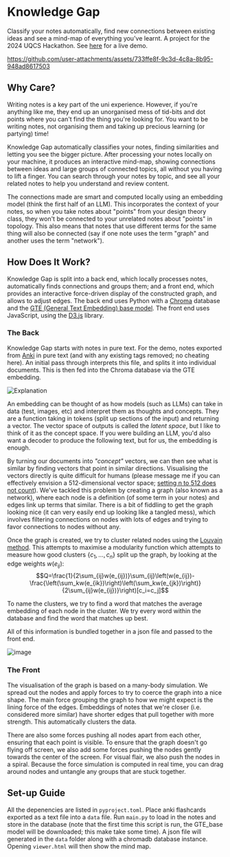 # Knowledge Gap
Classify your notes automatically, find new connections between existing ideas and see a mind-map of everything you've learnt. A project for the 2024 UQCS Hackathon. See [here](https://www.isaacbeh.net/projects/knowledge-gap/viewer.html) for a live demo.

https://github.com/user-attachments/assets/733ffe8f-9c3d-4c8a-8b95-948ad8617503

## Why Care?
Writing notes is a key part of the uni experience. However, if you're anything like me, they end up an unorganised mess of tid-bits and dot points where you can't find the thing you're looking for. You want to be writing notes, not organising them and taking up precious learning (or partying) time!

Knowledge Gap automatically classifies your notes, finding similarities and letting you see the bigger picture. After processing your notes locally on your machine, it produces an interactive mind-map, showing connections between ideas and large groups of connected topics, all without you having to lift a finger. You can search through your notes by topic, and see all your related notes to help you understand and review content.

The connections made are smart and computed locally using an embedding model (think the first half of an LLM). This incorporates the context of your notes, so when you take notes about "points" from your design theory class, they won't be connected to your unrelated notes about "points" in topology. This also means that notes that use different terms for the same thing will also be connected (say if one note uses the term "graph" and another uses the term "network").

## How Does It Work?
Knowledge Gap is split into a back end, which locally processes notes, automatically finds connections and groups them; and a front end, which provides an interactive force-driven display of the constructed graph, and allows to adjust edges. The back end uses Python with a [Chroma](https://www.trychroma.com/) database and the [GTE (General Text Embedding) base model](https://huggingface.co/thenlper/gte-base). The front end uses JavaScript, using the [D3.js](https://d3js.org/) library.

### The Back 
Knowledge Gap starts with notes in pure text. For the demo, notes exported from [Anki](https://apps.ankiweb.net/) in pure text (and with any existing tags removed; no cheating here). An initial pass through interprets this file, and splits it into individual documents. This is then fed into the Chroma database via the GTE embedding.

![Explanation](https://github.com/user-attachments/assets/1a6a4f41-b86c-498a-98e4-3d83ba970eb4)

An embedding can be thought of as how models (such as LLMs) can take in data (test, images, etc) and interpret them as thoughts and concepts. They are a function taking in tokens (split up sections of the input) and returning a vector. The vector space of outputs is called the *latent space*, but I like to think of it as the concept space. If you were building an LLM, you'd also want a decoder to produce the following text, but for us, the embedding is enough.

By turning our documents into *"concept"* vectors, we can then see what is similar by finding vectors that point in similar directions. Visualising the vectors directly is quite difficult for humans (please message me if you can effectively envision a 512-dimensional vector space; [setting n to 512 does not count](https://mathoverflow.net/questions/25983/intuitive-crutches-for-higher-dimensional-thinking)). We've tackled this problem by creating a graph (also known as a network), where each node is a definition (of some term in your notes) and edges link up terms that similar. There is a bit of fiddling to get the graph looking nice (it can very easily end up looking like a tangled mess), which involves filtering connections on nodes with lots of edges and trying to favor connections to nodes without any.

Once the graph is created, we try to cluster related nodes using the [Louvain method](https://en.wikipedia.org/wiki/Louvain_method). This attempts to maximise a modularity function which attempts to measure how good clusters $\{c_1,\ldots,c_n\}$ split up the graph, by looking at the edge weights $w(e_{ij})$:
$$Q=\frac{1}{2\sum_{ij}w(e_{ij})}\sum_{ij}\left(w(e_{ij})-\frac{\left(\sum_kw(e_{ik})\right)\left(\sum_kw(e_{jk})\right)}{2\sum_{ij}w(e_{ij})}\right)[c_i=c_j]$$

To name the clusters, we try to find a word that matches the average embedding of each node in the cluster. We try every word within the database and find the word that matches up best.

All of this information is bundled together in a json file and passed to the front end.

![image](https://github.com/user-attachments/assets/92db9056-fd03-47ed-b6a5-a3632e0ead2d)

### The Front
The visualisation of the graph is based on a many-body simulation. We spread out the nodes and apply forces to try to coerce the graph into a nice shape. The main force grouping the graph to how we might expect is the lining force of the edges. Embeddings of notes that we're closer (i.e. considered more similar) have shorter edges that pull together with more strength. This automatically clusters the data.

There are also some forces pushing all nodes apart from each other, ensuring that each point is visible. To ensure that the graph doesn't go flying off screen, we also add some forces pushing the nodes gently towards the center of the screen. For visual flair, we also push the nodes in a spiral. Because the force simulation is computed in real time, you can drag around nodes and untangle any groups that are stuck together.


## Set-up Guide
All the depenencies are listed in `pyproject.toml`. Place anki flashcards exported as a text file into a `data` file. Run `main.py` to load in the notes and store in the database (note that the first time this script is run, the GTE_base model will be downloaded; this make take some time). A json file will generated in the `data` folder along with a chromadb database instance. Opening `viewer.html` will then show the mind map.
